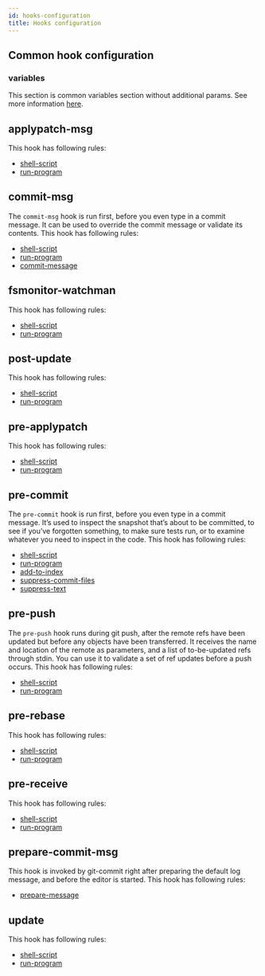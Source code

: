 ```yaml
---
id: hooks-configuration
title: Hooks configuration
---
```


## Common hook configuration

### variables

This section is common variables section without additional params. See more information [here](./variables.md).

## applypatch-msg

This hook has following rules:

- [shell-script](./rules/shell-script)
- [run-program](./rules/run-program)

## commit-msg

The `commit-msg` hook is run first, before you even type in a commit message. It can be used to override the commit message or validate its contents. This hook has following rules:

- [shell-script](./rules/shell-script)
- [run-program](./rules/run-program)
- [commit-message](./rules/commit-message)

## fsmonitor-watchman

This hook has following rules:

- [shell-script](./rules/shell-script)
- [run-program](./rules/run-program)

## post-update

This hook has following rules:

- [shell-script](./rules/shell-script)
- [run-program](./rules/run-program)

## pre-applypatch

This hook has following rules:

- [shell-script](./rules/shell-script)
- [run-program](./rules/run-program)

## pre-commit

The `pre-commit` hook is run first, before you even type in a commit message. It’s used to inspect the snapshot that’s about to be committed, to see if you’ve forgotten something, to make sure tests run, or to examine whatever you need to inspect in the code. This hook has following rules:

- [shell-script](./rules/shell-script)
- [run-program](./rules/run-program)
- [add-to-index](./rules/add-to-index)
- [suppress-commit-files](./rules/suppress-commit-files)
- [suppress-text](./rules/suppressed-text)

## pre-push

The `pre-push` hook runs during git push, after the remote refs have been updated but before any objects have been transferred. It receives the name and location of the remote as parameters, and a list of to-be-updated refs through stdin. You can use it to validate a set of ref updates before a push occurs. This hook has following rules:

- [shell-script](./rules/shell-script)
- [run-program](./rules/run-program)

## pre-rebase

This hook has following rules:

- [shell-script](./rules/shell-script)
- [run-program](./rules/run-program)

## pre-receive

This hook has following rules:

- [shell-script](./rules/shell-script)
- [run-program](./rules/run-program)

## prepare-commit-msg

This hook is invoked by git-commit right after preparing the default log message, and before the editor is started. This hook has following rules:

- [prepare-message](./rules/prepare-message)

## update

This hook has following rules:

- [shell-script](./rules/shell-script)
- [run-program](./rules/run-program)
